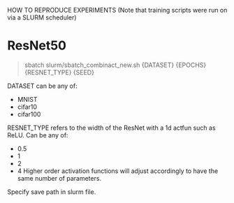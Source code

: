 HOW TO REPRODUCE EXPERIMENTS
(Note that training scripts were run on via a SLURM scheduler)

# ResNet50

> sbatch slurm/sbatch_combinact_new.sh {DATASET} {EPOCHS} {RESNET_TYPE} {SEED}

DATASET can be any of:
- MNIST
- cifar10
- cifar100

RESNET_TYPE refers to the width of the ResNet with a 1d actfun such as ReLU. Can be any of:
- 0.5
- 1
- 2
- 4
Higher order activation functions will adjust accordingly to have the same number of parameters.

Specify save path in slurm file.
